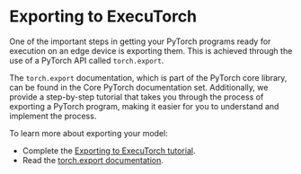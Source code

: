 # Exporting to ExecuTorch

One of the important steps in getting your PyTorch programs ready for execution
on an edge device is exporting them. This is achieved through the use of a
PyTorch API called `torch.export`.

The `torch.export` documentation, which is part of the PyTorch core library, can
be found in the Core PyTorch documentation set. Additionally, we provide a
step-by-step tutorial that takes you through the process of exporting a PyTorch
program, making it easier for you to understand and implement the process.

To learn more about exporting your model:

* Complete the [Exporting to ExecuTorch tutorial](./tutorials/export-to-executorch-tutorial).
* Read the [torch.export documentation](https://pytorch.org/docs/2.1/export.html).
